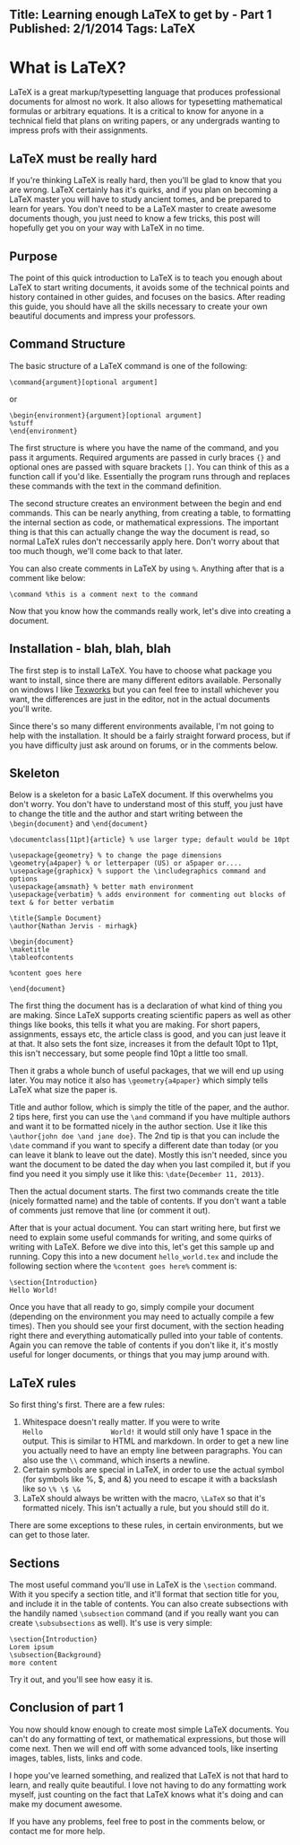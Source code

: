 Title: Learning enough LaTeX to get by - Part 1
Published: 2/1/2014
Tags: LaTeX
---

What is LaTeX?
===

LaTeX is a great markup/typesetting language that produces professional documents for almost no work. It also allows for typesetting mathematical formulas or arbitrary equations. It is a critical to know for anyone in a technical field that plans on writing papers, or any undergrads wanting to impress profs with their assignments.

LaTeX must be really hard
---

If you're thinking LaTeX is really hard, then you'll be glad to know that you are wrong. LaTeX certainly has it's quirks, and if you plan on becoming a LaTeX master you will have to study ancient tomes, and be prepared to learn for years. You don't need to be a LaTeX master to create awesome documents though, you just need to know a few tricks, this post will hopefully get you on your way with LaTeX in no time.

Purpose
---

The point of this quick introduction to LaTeX is to teach you enough about LaTeX to start writing documents, it avoids some of the technical points and history contained in other guides, and focuses on the basics. After reading this guide, you should have all the skills necessary to create your own beautiful documents and impress your professors.

Command Structure
---

The basic structure of a LaTeX command is one of the following:

    \command{argument}[optional argument]

or

    \begin{environment}{argument}[optional argument]
    %stuff
    \end{environment}

The first structure is where you have the name of the command, and you pass it arguments. Required arguments are passed in curly braces `{}` and optional ones are passed with square brackets `[]`. You can think of this as a function call if you'd like. Essentially the program runs through and replaces these commands with the text in the command definition.

The second structure creates an environment between the begin and end commands. This can be nearly anything, from creating a table, to formatting the internal section as code, or mathematical expressions. The important thing is that this can actually change the way the document is read, so normal LaTeX rules don't neccessarily apply here. Don't worry about that too much though, we'll come back to that later.

You can also create comments in LaTeX by using `%`. Anything after that is a comment like below:

	\command %this is a comment next to the command

Now that you know how the commands really work, let's dive into creating a document.

Installation - blah, blah, blah
---

The first step is to install LaTeX. You have to choose what package you want to install, since there are many different editors available. Personally on windows I like [Texworks](http://www.tug.org/texworks/) but you can feel free to install whichever you want, the differences are just in the editor, not in the actual documents you'll write.

Since there's so many different environments available, I'm not going to help with the installation. It should be a fairly straight forward process, but if you have difficulty just ask around on forums, or in the comments below.

Skeleton
---
Below is a skeleton for a basic LaTeX document. If this overwhelms you don't worry. You don't have to understand most of this stuff, you just have to change the title and the author and start writing between the `\begin{document}` and `\end{document}`

	\documentclass[11pt]{article} % use larger type; default would be 10pt

	\usepackage{geometry} % to change the page dimensions
	\geometry{a4paper} % or letterpaper (US) or a5paper or....
	\usepackage{graphicx} % support the \includegraphics command and options
	\usepackage{amsmath} % better math environment
	\usepackage{verbatim} % adds environment for commenting out blocks of text & for better verbatim
	
	\title{Sample Document}
	\author{Nathan Jervis - mirhagk}

    \begin{document}
	\maketitle
	\tableofcontents

	%content goes here

	\end{document}

The first thing the document has is a declaration of what kind of thing you are making. Since LaTeX supports creating scientific papers as well as other things like books, this tells it what you are making. For short papers, assignments, essays etc, the article class is good, and you can just leave it at that. It also sets the font size, increases it from the default 10pt to 11pt, this isn't neccessary, but some people find 10pt a little too small.

Then it grabs a whole bunch of useful packages, that we will end up using later. You may notice it also has `\geometry{a4paper}` which simply tells LaTeX what size the paper is.

Title and author follow, which is simply the title of the paper, and the author. 2 tips here, first you can use the `\and` command if you have multiple authors and want it to be formatted nicely in the author section. Use it like this `\author{john doe \and jane doe}`. The 2nd tip is that you can include the `\date` command if you want to specify a different date than today (or you can leave it blank to leave out the date). Mostly this isn't needed, since you want the document to be dated the day when you last compiled it, but if you find you need it you simply use it like this: `\date{December 11, 2013}`.

Then the actual document starts. The first two commands create the title (nicely formatted name) and the table of contents. If you don't want a table of comments just remove that line (or comment it out).

After that is your actual document. You can start writing here, but first we need to explain some useful commands for writing, and some quirks of writing with LaTeX. Before we dive into this, let's get this sample up and running. Copy this into a new document `hello_world.tex` and include the following section where the `%content goes here%` comment is:

	\section{Introduction}
	Hello World!

Once you have that all ready to go, simply compile your document (depending on the environment you may need to actually compile a few times). Then you should see your first document, with the section heading right there and everything automatically pulled into your table of contents. Again you can remove the table of contents if you don't like it, it's mostly useful for longer documents, or things that you may jump around with.

LaTeX rules
---

So first thing's first. There are a few rules:

1. Whitespace doesn't really matter. If you were to write 
 <code>Hello&nbsp;&nbsp;&nbsp;&nbsp;&nbsp;&nbsp;&nbsp;&nbsp;&nbsp;&nbsp;&nbsp;&nbsp;&nbsp;&nbsp;&nbsp;&nbsp;&nbsp;World!</code> 
 it would still only have 1 space in the output. This is similar to HTML and markdown. In order to get a new line you actually need to have an empty line between paragraphs. You can also use the `\\` command, which inserts a newline.
1. Certain symbols are special in LaTeX, in order to use the actual symbol (for symbols like %, $, and &) you need to escape it with a backslash like so `\% \$ \&`
1. LaTeX should always be written with the macro, `\LaTeX` so that it's formatted nicely. This isn't actually a rule, but you should still do it.

There are some exceptions to these rules, in certain environments, but we can get to those later.

Sections
---

The most useful command you'll use in LaTeX is the `\section` command. With it you specify a section title, and it'll format that section title for you, and include it in the table of contents. You can also create subsections with the handily named `\subsection` command (and if you really want you can create `\subsubsections` as well). It's use is very simple:

	\section{Introduction}
	Lorem ipsum
	\subsection{Background}
	more content

Try it out, and you'll see how easy it is.

Conclusion of part 1
---

You now should know enough to create most simple LaTeX documents. You can't do any formatting of text, or mathematical expressions, but those will come next. Then we will end off with some advanced tools, like inserting images, tables, lists, links and code.

I hope you've learned something, and realized that LaTeX is not that hard to learn, and really quite beautiful. I love not having to do any formatting work myself, just counting on the fact that LaTeX knows what it's doing and can make my document awesome.

If you have any problems, feel free to post in the comments below, or contact me for more help.